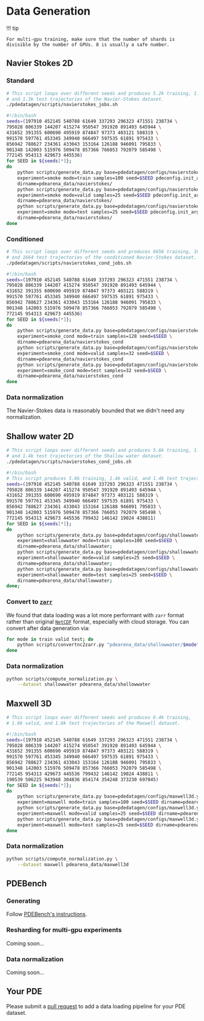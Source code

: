 # Data Generation

!!! tip

    For multi-gpu training, make sure that the number of shards is divisible by the number of GPUs. 8 is usually a safe number.


## Navier Stokes 2D

### Standard

```bash
# This script loops over different seeds and produces 5.2k training, 1.3k valid,
# and 1.3k test trajectories of the Navier-Stokes dataset.
./pdedatagen/scripts/navierstokes_jobs.sh
```

```bash
#!/bin/bash
seeds=(197910 452145 540788 61649 337293 296323 471551 238734 \
795028 806339 144207 415274 950547 391920 891493 645944 \
431652 391355 600690 495919 874847 97373 403121 588319 \
991570 597761 453345 349940 666497 597535 61891 975433 \
856942 788627 234361 433043 153164 126188 946091 795833 \
901348 142003 515976 509478 857366 766053 792079 585498 \
772145 954313 429673 445536)
for SEED in ${seeds[*]};
do
    python scripts/generate_data.py base=pdedatagen/configs/navierstokes2dsmoke.yaml \
    experiment=smoke mode=train samples=100 seed=$SEED pdeconfig.init_args.sample_rate=4 \
    dirname=pdearena_data/navierstokes/
    python scripts/generate_data.py base=pdedatagen/configs/navierstokes2dsmoke.yaml \
    experiment=smoke mode=valid samples=25 seed=$SEED pdeconfig.init_args.sample_rate=4 \
    dirname=pdearena_data/navierstokes/
    python scripts/generate_data.py base=pdedatagen/configs/navierstokes2dsmoke.yaml \
    experiment=smoke mode=test samples=25 seed=$SEED pdeconfig.init_args.sample_rate=4 \
    dirname=pdearena_data/navierstokes/
done
```

### Conditioned

```bash
# This script loops over different seeds and produces 6656 training, 1664 valid,
# and 1664 test trajectories of the conditioned Navier-Stokes dataset.
./pdedatagen/scripts/navierstokes_cond_jobs.sh
```

```bash
#!/bin/bash
seeds=(197910 452145 540788 61649 337293 296323 471551 238734 \
795028 806339 144207 415274 950547 391920 891493 645944 \
431652 391355 600690 495919 874847 97373 403121 588319 \
991570 597761 453345 349940 666497 597535 61891 975433 \
856942 788627 234361 433043 153164 126188 946091 795833 \
901348 142003 515976 509478 857366 766053 792079 585498 \
772145 954313 429673 445536)
for SEED in ${seeds[*]};
do
    python scripts/generate_data.py base=pdedatagen/configs/navierstokes2dsmoke.yaml \
    experiment=smoke_cond mode=train samples=128 seed=$SEED \
    dirname=pdearena_data/navierstokes_cond
    python scripts/generate_data.py base=pdedatagen/configs/navierstokes2dsmoke.yaml \
    experiment=smoke_cond mode=valid samples=32 seed=$SEED \
    dirname=pdearena_data/navierstokes_cond
    python scripts/generate_data.py base=pdedatagen/configs/navierstokes2dsmoke.yaml \
    experiment=smoke_cond mode=test samples=32 seed=$SEED \
    dirname=pdearena_data/navierstokes_cond
done
```

### Data normalization

The Navier-Stokes data is reasonably bounded that we didn't need any normalization.

## Shallow water 2D

```bash
# This script loops over different seeds and produces 5.6k training, 1.4k valid,
# and 1.4k test trajectories of the Shallow water dataset.
./pdedatagen/scripts/navierstokes_cond_jobs.sh
```

```bash
#!/bin/bash
# This script produces 5.6k training, 1.4k valid, and 1.4k test trajectories of the Shallow water dataset.
seeds=(197910 452145 540788 61649 337293 296323 471551 238734 \
795028 806339 144207 415274 950547 391920 891493 645944 \
431652 391355 600690 495919 874847 97373 403121 588319 \
991570 597761 453345 349940 666497 597535 61891 975433 \
856942 788627 234361 433043 153164 126188 946091 795833 \
901348 142003 515976 509478 857366 766053 792079 585498 \
772145 954313 429673 445536 799432 146142 19024 438811)
for SEED in ${seeds[*]};
do
    python scripts/generate_data.py base=pdedatagen/configs/shallowwater.yaml \
    experiment=shallowwater mode=train samples=100 seed=$SEED \
    dirname=pdearena_data/shallowwater;
    python scripts/generate_data.py base=pdedatagen/configs/shallowwater.yaml \
    experiment=shallowwater mode=valid samples=25 seed=$SEED \
    dirname=pdearena_data/shallowwater;
    python scripts/generate_data.py base=pdedatagen/configs/shallowwater.yaml \
    experiment=shallowwater mode=test samples=25 seed=$SEED \
    dirname=pdearena_data/shallowwater;
done;
```

### Convert to [`zarr`](https://zarr.dev/)
We found that data loading was a lot more performant with `zarr` format rather than original [`NetCDF`](https://www.unidata.ucar.edu/software/netcdf/) format, especially with cloud storage. You can convert after data generation via:

```bash
for mode in train valid test; do
    python scripts/convertnc2zarr.py "pdearena_data/shallowwater/$mode";
done
```

### Data normalization

```bash
python scripts/compute_normalization.py \
    --dataset shallowwater pdearena_data/shallowwater
```

## Maxwell 3D

```bash
# This script loops over different seeds and produces 6.4k training,
# 1.6k valid, and 1.6k test trajectories of the Maxwell dataset.
```

```bash
#!/bin/bash
seeds=(197910 452145 540788 61649 337293 296323 471551 238734 \
795028 806339 144207 415274 950547 391920 891493 645944 \
431652 391355 600690 495919 874847 97373 403121 588319 \
991570 597761 453345 349940 666497 597535 61891 975433 \
856942 788627 234361 433043 153164 126188 946091 795833 \
901348 142003 515976 509478 857366 766053 792079 585498 \
772145 954313 429673 445536 799432 146142 19024 438811 \
190539 506225 943948 304836 854174 354248 373230 697045)
for SEED in ${seeds[*]};
do
    python scripts/generate_data.py base=pdedatagen/configs/maxwell3d.yaml \
    experiment=maxwell mode=train samples=100 seed=$SEED dirname=pdearena_data/maxwell3d/
    python scripts/generate_data.py base=pdedatagen/configs/maxwell3d.yaml \
    experiment=maxwell mode=valid samples=25 seed=$SEED dirname=pdearena_data/maxwell3d/
    python scripts/generate_data.py base=pdedatagen/configs/maxwell3d.yaml \
    experiment=maxwell mode=test samples=25 seed=$SEED dirname=pdearena_data/maxwell3d/
done
```

### Data normalization

```bash
python scripts/compute_normalization.py \
    --dataset maxwell pdearena_data/maxwell3d
```

## PDEBench

### Generating

Follow [PDEBench's instructions](https://github.com/pdebench/PDEBench#data-generation).

### Resharding for multi-gpu experiments

Coming soon...

### Data normalization

Coming soon...

## Your PDE

Please submit a [pull request](https://github.com/microsoft/pdearena) to add a data loading pipeline for your PDE dataset.
